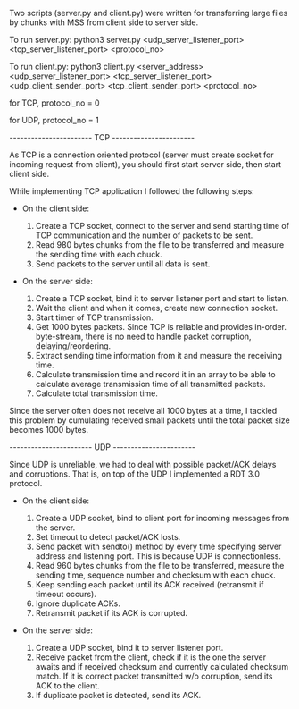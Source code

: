 Two scripts (server.py and client.py) were written for transferring large files by chunks with MSS from client side to server side.

To run server.py:
    python3 server.py <udp_server_listener_port> <tcp_server_listener_port> <protocol_no>

To run client.py:
    python3 client.py <server_address> <udp_server_listener_port> <tcp_server_listener_port> <udp_client_sender_port> <tcp_client_sender_port> <protocol_no>

for TCP, protocol_no = 0

for UDP, protocol_no = 1

----------------------- TCP -----------------------

As TCP is a connection oriented protocol (server must create socket for incoming request from client), you should first start server side, then start client side.

While implementing TCP application I followed the following steps:

- On the client side:
    1. Create a TCP socket, connect to the server and send starting time of TCP communication and the number of packets to be sent.
    2. Read 980 bytes chunks from the file to be transferred and measure the sending time with each chuck.
    3. Send packets to the server until all data is sent.

- On the server side:
    1. Create a TCP socket, bind it to server listener port and start to listen.
    2. Wait the client and when it comes, create new connection socket.
    3. Start timer of TCP transmission.
    3. Get 1000 bytes packets. Since TCP is reliable and provides in-order.
    byte-stream, there is no need to handle packet corruption, delaying/reordering.
    4. Extract sending time information from it and measure the receiving time.
    5. Calculate transmission time and record it in an array to be able to calculate average transmission time of all transmitted packets.
    6. Calculate total transmission time.

Since the server often does not receive all 1000 bytes at a time, I tackled this problem by cumulating received small packets until the total packet size becomes 1000 bytes.  
    
----------------------- UDP -----------------------

Since UDP is unreliable, we had to deal with possible packet/ACK delays and corruptions. That is, on top of the UDP I implemented a RDT 3.0 protocol.

- On the client side:
    1. Create a UDP socket, bind to client port for incoming messages from the server.
    2. Set timeout to detect packet/ACK losts.
    3. Send packet with sendto() method by every time specifying server address and listening port. This is because UDP is connectionless.
    3. Read 960 bytes chunks from the file to be transferred, measure the sending time, sequence number and checksum with each chuck.
    4. Keep sending each packet until its ACK received (retransmit if timeout occurs).
    5. Ignore duplicate ACKs.
    6. Retransmit packet if its ACK is corrupted.

- On the server side:
    1. Create a UDP socket, bind it to server listener port.
    2. Receive packet from the client, check if it is the one the server awaits and if received checksum and currently calculated checksum match. If it is correct packet transmitted w/o corruption, send its ACK to the client.
    3. If duplicate packet is detected, send its ACK.



